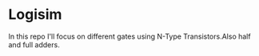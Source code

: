 # Logisim
In this repo I'll focus on different gates using N-Type Transistors.Also half and full adders.
